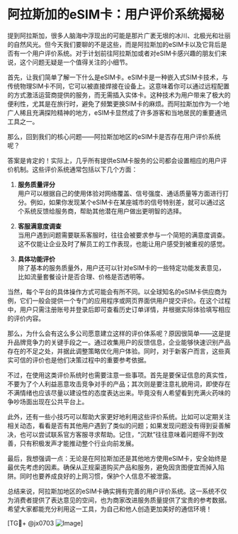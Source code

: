 # 阿拉斯加的eSIM卡：用户评价系统揭秘

提到阿拉斯加，很多人脑海中浮现出的可能是那片广袤无垠的冰川、北极光和壮丽的自然风光。但今天我们要聊的不是这些，而是阿拉斯加的eSIM卡以及它背后是否有一个用户评价系统。对于计划前往阿拉斯加或者对eSIM卡感兴趣的朋友们来说，这个问题无疑是一个值得关注的小细节。

首先，让我们简单了解一下什么是eSIM卡。eSIM卡是一种嵌入式SIM卡技术，与传统物理SIM卡不同，它可以被直接焊接在设备上。这意味着你可以通过远程配置的方式激活运营商提供的服务，而无需插入实体卡。这种技术为用户带来了极大的便利性，尤其是在旅行时，避免了频繁更换SIM卡的麻烦。而阿拉斯加作为一个地广人稀且充满探险精神的地方，eSIM卡显然成了许多游客和当地居民的重要通讯工具之一。

那么，回到我们的核心问题——阿拉斯加地区的eSIM卡是否存在用户评价系统呢？

答案是肯定的！实际上，几乎所有提供eSIM卡服务的公司都会设置相应的用户评价机制。这些评价系统通常包括以下几个方面：

1. **服务质量评分**  
   用户可以根据自己的使用体验对网络覆盖、信号强度、通话质量等方面进行打分。例如，如果你发现某个eSIM卡在某座城市的信号特别差，就可以通过这个系统反馈给服务商，帮助其他潜在用户做出更明智的选择。

2. **客服满意度调查**  
   当用户遇到问题需要联系客服时，往往会被要求参与一个简短的满意度调查。这不仅能让企业及时了解员工的工作表现，也能让用户感受到被重视的感觉。

3. **具体功能评价**  
   除了基本的服务质量外，用户还可以针对eSIM卡的一些特定功能发表意见，比如流量套餐设计是否合理、价格是否透明等。

当然，每个平台的具体操作方式可能会有所不同。以全球知名的eSIM卡供应商为例，它们一般会提供一个专门的应用程序或网页界面供用户提交评价。在这个过程中，用户只需注册账号并登录后即可查看历史订单详情，并根据实际体验填写相应的评价内容。

那么，为什么会有这么多公司愿意建立这样的评价体系呢？原因很简单——这是提升品牌竞争力的关键手段之一。通过收集用户的反馈信息，企业能够快速识别产品存在的不足之处，并据此调整策略优化用户体验。同时，对于新客户而言，这些真实可信的评价也是他们决策过程中的重要参考依据。

不过，在使用这类评价系统时也需要注意一些事项。首先是要保证信息的真实性，不要为了个人利益恶意攻击竞争对手的产品；其次则是要注意礼貌用词，即使存在不满情绪也应该尽量以建设性的态度表达出来。毕竟没有人希望看到充满火药味的争吵场面出现在公共平台上。

此外，还有一些小技巧可以帮助大家更好地利用这些评价系统。比如可以定期关注相关动态，看看是否有其他用户遇到了类似的问题；如果发现问题没有得到妥善解决，也可以尝试联系官方客服寻求帮助。记住，“沉默”往往意味着问题得不到改善，只有积极发声才能推动整个行业向前发展。

最后，我想强调一点：无论是在阿拉斯加还是其他地方使用eSIM卡，安全始终是最优先考虑的因素。确保从正规渠道购买产品和服务，避免因贪图便宜而掉入陷阱。同时也要养成良好的上网习惯，保护个人信息不被泄露。

总结来说，阿拉斯加地区的eSIM卡确实拥有完善的用户评价系统。这一系统不仅为消费者提供了表达意见的空间，也为商家改进服务质量提供了宝贵的参考数据。希望大家都能充分利用这一工具，为自己和他人创造更加美好的通信环境！

[TG💪+ @jx0703 ![Image](https://github.com/user-attachments/assets/dbca1d08-cadb-493c-b0ec-ad6f7a83f270)]